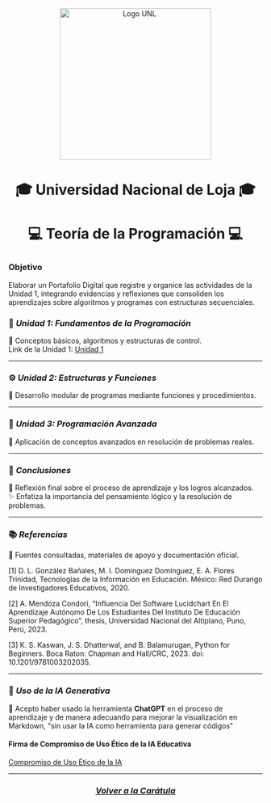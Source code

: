 ㅤ                                     <p align="center">
  <img src="https://unl.edu.ec/sites/default/files/logogris%20copia.png" alt="Logo UNL" width="300">
 </p>                                                      



#      <p align="center"><strong>🎓 Universidad Nacional de Loja 🎓</strong></p>

#      <p align="center"><strong>💻 Teoría de la Programación 💻</strong></p>


###  Objetivo
Elaborar un Portafolio Digital que registre y organice las actividades de la Unidad 1, integrando evidencias y reflexiones que consoliden los aprendizajes sobre algoritmos y programas con estructuras secuenciales. 

### 🧩 ***Unidad 1: Fundamentos de la Programación***
📖 Conceptos básicos, algoritmos y estructuras de control.  
Link de la Unidad 1:
[Unidad 1](Unidad1.md)


---

### ⚙️ ***Unidad 2: Estructuras y Funciones***  
🧠 Desarrollo modular de programas mediante funciones y procedimientos.  


---

### 🧱 ***Unidad 3: Programación Avanzada***
🚀 Aplicación de conceptos avanzados en resolución de problemas reales.  


---

### 🧭 ***Conclusiones***
💬 Reflexión final sobre el proceso de aprendizaje y los logros alcanzados.  
✨ Enfatiza la importancia del pensamiento lógico y la resolución de problemas.

---

### 📚 ***Referencias***  
🔗 Fuentes consultadas, materiales de apoyo y documentación oficial.

[1]   D. L. González Bañales, M. I. Domínguez Domínguez, E. A. Flores Trinidad, Tecnologías de la Información en Educación. México: Red Durango de Investigadores Educativos, 2020. 

[2]   A. Mendoza Condori, “Influencia Del Software Lucidchart En El Aprendizaje Autónomo De Los Estudiantes Del Instituto De Educación Superior Pedagógico”, thesis, Universidad Nacional del Altiplano, Puno, Perú, 2023. 

[3]   K. S. Kaswan, J. S. Dhatterwal, and B. Balamurugan, Python for Beginners. Boca Raton: Chapman and Hall/CRC, 2023. doi: 10.1201/9781003202035. 

---

### 🤖 ***Uso de la IA Generativa***  
🧬 Acepto haber usado la herramienta **ChatGPT** en el proceso de aprendizaje y de manera adecuando para mejorar la visualización en Markdown, "sin usar la IA como herramienta para generar códigos"
####   Firma de Compromiso de Uso Ético de la IA Educativa
[Compromiso de Uso Ético de la IA](https://drive.google.com/file/d/1NRcp_PPKA4rxwliotLhTuv-p__HyHeMm/view?usp=sharing)

---
###    <p align="center"><strong>[***Volver a la Carátula***](README.md)</strong></p>
